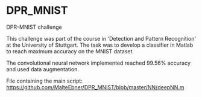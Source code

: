 # DPR_MNIST
DPR-MNIST challenge

This challenge was part of the course in 'Detection and Pattern Recognition' at the University of Stuttgart.
The task was to develop a classifier in Matlab to reach maximum accuracy on the MNIST dataset.

The convolutional neural network implemented reached 99.56% accuracy and used data augmentation.

File containing the main script: https://github.com/MalteEbner/DPR_MNIST/blob/master/NN/deepNN.m
